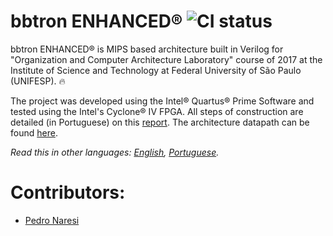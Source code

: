 # bbtron ENHANCED® ![CI status](https://img.shields.io/badge/build-passing-brightgreen.svg)
bbtron ENHANCED® is MIPS based architecture built in Verilog for "Organization and Computer Architecture Laboratory" course of 2017 at the Institute of Science and Technology at Federal University of São Paulo (UNIFESP). 🔥

The project was developed using the Intel® Quartus® Prime Software and tested using the Intel's Cyclone® IV FPGA. All steps of construction are detailed (in Portuguese) on this [report](relatorio-lab-aoc.pdf). The architecture datapath can be found [here](datapath_bbtron_v3.png).

*Read this in other languages: [English](README.md), [Portuguese](README.pt-BR.md).*

# Contributors:
- [Pedro Naresi](https://github.com/pedronaresi)

